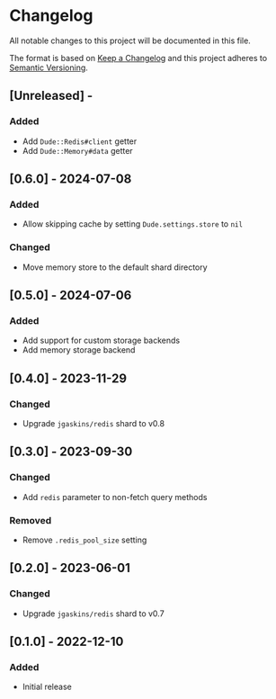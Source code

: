# Changelog

All notable changes to this project will be documented in this file.

The format is based on [Keep a Changelog](http://keepachangelog.com/en/1.0.0/)
and this project adheres to [Semantic Versioning](http://semver.org/spec/v2.0.0.html).

## [Unreleased] - 

### Added
- Add `Dude::Redis#client` getter
- Add `Dude::Memory#data` getter

## [0.6.0] - 2024-07-08

### Added
- Allow skipping cache by setting `Dude.settings.store` to `nil`

### Changed
- Move memory store to the default shard directory

## [0.5.0] - 2024-07-06

### Added
- Add support for custom storage backends
- Add memory storage backend

## [0.4.0] - 2023-11-29

### Changed
- Upgrade `jgaskins/redis` shard to v0.8

## [0.3.0] - 2023-09-30

### Changed
- Add `redis` parameter to non-fetch query methods

### Removed
- Remove `.redis_pool_size` setting

## [0.2.0] - 2023-06-01

### Changed
- Upgrade `jgaskins/redis` shard to v0.7

## [0.1.0] - 2022-12-10

### Added
- Initial release
